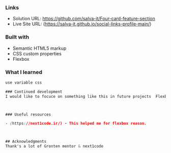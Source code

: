 
### Links

- Solution URL: https://github.com/salva-it/Four-card-feature-section
- Live Site URL: (https://salva-it.github.io/social-links-profile-main/)


### Built with

- Semantic HTML5 markup
- CSS custom properties
- Flexbox


### What I learned

```css
use variable css

### Continued development
I would like to focuce on something like this in future projects  Flexbox & web animation 



### Useful resources

- (https://next1code.ir/) - This helped me for flexbox reason. 



## Acknowledgments
Thank's a lot of Gronten mentor & next1code
